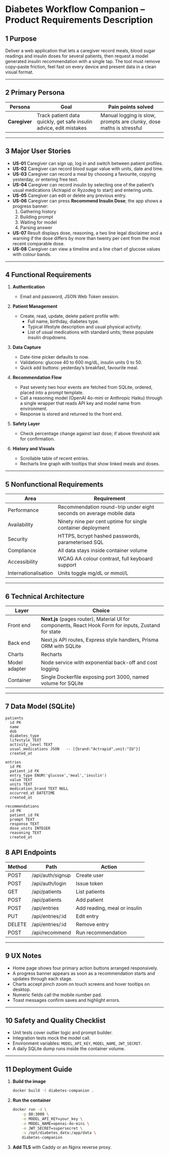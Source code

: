 # Diabetes Workflow Companion – Product Requirements Description

## 1  Purpose  
Deliver a web application that lets a caregiver record meals, blood sugar readings and insulin doses for several patients, then request a model generated insulin recommendation with a single tap. The tool must remove copy–paste friction, feel fast on every device and present data in a clean visual format.

---

## 2  Primary Persona  

| Persona | Goal | Pain points solved |
|---------|------|--------------------|
| **Caregiver** | Track patient data quickly, get safe insulin advice, edit mistakes | Manual logging is slow, prompts are clunky, dose maths is stressful |

---

## 3  Major User Stories  

* **US-01** Caregiver can sign up, log in and switch between patient profiles.  
* **US-02** Caregiver can record blood sugar value with units, date and time.  
* **US-03** Caregiver can record a meal by choosing a favourite, copying yesterday, or entering free text.  
* **US-04** Caregiver can record insulin by selecting one of the patient’s usual medications (Actrapid or Ryzodeg to start) and entering units.  
* **US-05** Caregiver can edit or delete any previous entry.  
* **US-06** Caregiver can press **Recommend Insulin Dose**; the app shows a progress banner:  
  1. Gathering history  
  2. Building prompt  
  3. Waiting for model  
  4. Parsing answer  
* **US-07** Result displays dose, reasoning, a two line legal disclaimer and a warning if the dose differs by more than twenty per cent from the most recent comparable dose.  
* **US-08** Caregiver can view a timeline and a line chart of glucose values with colour bands.

---

## 4  Functional Requirements  

1. **Authentication**  
   * Email and password, JSON Web Token session.  

2. **Patient Management**  
   * Create, read, update, delete patient profile with:  
     * Full name, birthday, diabetes type.  
     * Typical lifestyle description and usual physical activity.  
     * List of usual medications with standard units; these populate insulin dropdowns.  

3. **Data Capture**  
   * Date-time picker defaults to now.  
   * Validations: glucose 40 to 600 mg/dL, insulin units 0 to 50.  
   * Quick add buttons: yesterday’s breakfast, favourite meal.  

4. **Recommendation Flow**  
   * Past seventy two hour events are fetched from SQLite, ordered, placed into a prompt template.  
   * Call a reasoning model (OpenAI 4o-mini or Anthropic Haiku) through a single wrapper that reads API key and model name from environment.  
   * Response is stored and returned to the front end.  

5. **Safety Layer**  
   * Check percentage change against last dose; if above threshold ask for confirmation.  

6. **History and Visuals**  
   * Scrollable table of recent entries.  
   * Recharts line graph with tooltips that show linked meals and doses.

---

## 5  Nonfunctional Requirements  

| Area | Requirement |
|------|-------------|
| Performance | Recommendation round-trip under eight seconds on average mobile data |
| Availability | Ninety nine per cent uptime for single container deployment |
| Security | HTTPS, bcrypt hashed passwords, parameterised SQL |
| Compliance | All data stays inside container volume |
| Accessibility | WCAG AA colour contrast, full keyboard support |
| Internationalisation | Units toggle mg/dL or mmol/L |

---

## 6  Technical Architecture  

| Layer | Choice |
|-------|--------|
| Front end | **Next.js** (pages router), Material UI for components, React Hook Form for inputs, Zustand for state |
| Back end | Next.js API routes, Express style handlers, Prisma ORM with SQLite |
| Charts | Recharts |
| Model adapter | Node service with exponential back-off and cost logging |
| Container | Single Dockerfile exposing port 3000, named volume for SQLite |

---

## 7  Data Model (SQLite)  

```text
patients
  id PK
  name
  dob
  diabetes_type
  lifestyle TEXT
  activity_level TEXT
  usual_medications JSON   -- [{brand:"Actrapid",unit:"IU"}]
  created_at

entries
  id PK
  patient_id FK
  entry_type ENUM('glucose','meal','insulin')
  value TEXT
  units TEXT
  medication_brand TEXT NULL
  occurred_at DATETIME
  created_at

recommendations
  id PK
  patient_id FK
  prompt TEXT
  response TEXT
  dose_units INTEGER
  reasoning TEXT
  created_at
```
## 8  API Endpoints  

| Method | Path | Action |
|--------|------|--------|
| POST | /api/auth/signup | Create user |
| POST | /api/auth/login | Issue token |
| GET | /api/patients | List patients |
| POST | /api/patients | Add patient |
| POST | /api/entries | Add reading, meal or insulin |
| PUT | /api/entries/:id | Edit entry |
| DELETE | /api/entries/:id | Remove entry |
| POST | /api/recommend | Run recommendation |

---

## 9  UX Notes  

* Home page shows four primary action buttons arranged responsively.  
* A progress banner appears as soon as a recommendation starts and updates through each stage.  
* Charts accept pinch zoom on touch screens and hover tooltips on desktop.  
* Numeric fields call the mobile number pad.  
* Toast messages confirm saves and highlight errors.

---

## 10  Safety and Quality Checklist  

* Unit tests cover outlier logic and prompt builder.  
* Integration tests mock the model call.  
* Environment variables: `MODEL_API_KEY`, `MODEL_NAME`, `JWT_SECRET`.  
* A daily SQLite dump runs inside the container volume.

---

## 11  Deployment Guide  

1. **Build the image**  
   ```bash
   docker build -t diabetes-companion .
   ```
2. **Run the container**
    ```bash
    docker run -d \
        -p 80:3000 \
        -e MODEL_API_KEY=your_key \
        -e MODEL_NAME=openai-4o-mini \
        -e JWT_SECRET=supersecret \
        -v /opt/diabetes_data:/app/data \
        diabetes-companion
    ```
3. **Add TLS** with Caddy or an Nginx reverse proxy.
